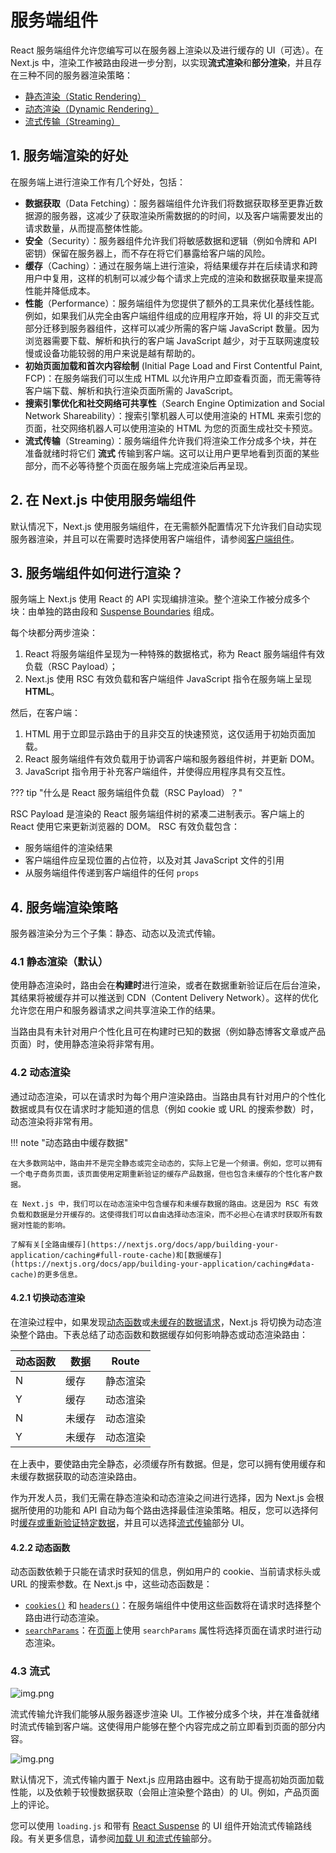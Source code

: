 # 服务端组件

React 服务端组件允许您编写可以在服务器上渲染以及进行缓存的 UI（可选）。在 Next.js 中，渲染工作被路由段进一步分割，以实现**流式渲染**和**部分渲染**，并且存在三种不同的服务器渲染策略：

- [静态渲染（Static Rendering）](https://nextjs.org/docs/app/building-your-application/rendering/server-components#static-rendering-default)
- [动态渲染（Dynamic Rendering）](https://nextjs.org/docs/app/building-your-application/rendering/server-components#dynamic-rendering)
- [流式传输（Streaming）](https://nextjs.org/docs/app/building-your-application/rendering/server-components#streaming)

## 1. 服务端渲染的好处

在服务端上进行渲染工作有几个好处，包括：

- **数据获取**（Data Fetching）：服务器端组件允许我们将数据获取移至更靠近数据源的服务器，这减少了获取渲染所需数据的的时间，以及客户端需要发出的请求数量，从而提高整体性能。
- **安全**（Security）：服务器组件允许我们将敏感数据和逻辑（例如令牌和 API 密钥）保留在服务器上，而不存在将它们暴露给客户端的风险。
- **缓存**（Caching）：通过在服务端上进行渲染，将结果缓存并在后续请求和跨用户中复用，这样的机制可以减少每个请求上完成的渲染和数据获取量来提高性能并降低成本。
- **性能**（Performance）：服务端组件为您提供了额外的工具来优化基线性能。例如，如果我们从完全由客户端组件组成的应用程序开始，将 UI 的非交互式部分迁移到服务器组件，这样可以减少所需的客户端 JavaScript 数量。因为浏览器需要下载、解析和执行的客户端 JavaScript 越少，对于互联网速度较慢或设备功能较弱的用户来说是越有帮助的。
- **初始页面加载和首次内容绘制** (Initial Page Load and First Contentful Paint, FCP)：在服务端我们可以生成 HTML 以允许用户立即查看页面，而无需等待客户端下载、解析和执行渲染页面所需的 JavaScript。
- **搜索引擎优化和社交网络可共享性**（Search Engine Optimization and Social Network Shareability）：搜索引擎机器人可以使用渲染的 HTML 来索引您的页面，社交网络机器人可以使用渲染的 HTML 为您的页面生成社交卡预览。
- **流式传输**（Streaming）：服务端组件允许我们将渲染工作分成多个块，并在准备就绪时将它们 **流式** 传输到客户端。这可以让用户更早地看到页面的某些部分，而不必等待整个页面在服务端上完成渲染后再呈现。
 

## 2. 在 Next.js 中使用服务端组件

默认情况下，Next.js 使用服务端组件，在无需额外配置情况下允许我们自动实现服务器渲染，并且可以在需要时选择使用客户端组件，请参阅[客户端组件](https://nextjs.org/docs/app/building-your-application/rendering/client-components)。

## 3. 服务端组件如何进行渲染？

服务端上 Next.js 使用 React 的 API 实现编排渲染。整个渲染工作被分成多个块：由单独的路由段和 [Suspense Boundaries](https://react.dev/reference/react/Suspense) 组成。

每个块都分两步渲染：

1. React 将服务端组件呈现为一种特殊的数据格式，称为 React 服务端组件有效负载（RSC Payload）；
2. Next.js 使用 RSC 有效负载和客户端组件 JavaScript 指令在服务端上呈现 **HTML**。

然后，在客户端：

1. HTML 用于立即显示路由于的且非交互的快速预览，这仅适用于初始页面加载。
2. React 服务端组件有效负载用于协调客户端和服务器组件树，并更新 DOM。
3. JavaScript 指令用于补充客户端组件，并使得应用程序具有交互性。


??? tip "什么是 React 服务端组件负载（RSC Payload）？"

RSC Payload 是渲染的 React 服务端组件树的紧凑二进制表示。客户端上的 React 使用它来更新浏览器的 DOM。 RSC 有效负载包含：

- 服务端组件的渲染结果
- 客户端组件应呈现位置的占位符，以及对其 JavaScript 文件的引用
- 从服务端组件传递到客户端组件的任何 `props`

## 4. 服务端渲染策略

服务器渲染分为三个子集：静态、动态以及流式传输。

### 4.1 静态渲染（默认）

使用静态渲染时，路由会在**构建时**进行渲染，或者在数据重新验证后在后台渲染，其结果将被缓存并可以推送到 CDN（Content Delivery Network）。这样的优化允许您在用户和服务器请求之间共享渲染工作的结果。

当路由具有未针对用户个性化且可在构建时已知的数据（例如静态博客文章或产品页面）时，使用静态渲染将非常有用。

### 4.2 动态渲染

通过动态渲染，可以在请求时为每个用户渲染路由。当路由具有针对用户的个性化数据或具有仅在请求时才能知道的信息（例如 cookie 或 URL 的搜索参数）时，动态渲染将非常有用。

!!! note "动态路由中缓存数据"

    在大多数网站中，路由并不是完全静态或完全动态的，实际上它是一个频谱。例如，您可以拥有一个电子商务页面，该页面使用定期重新验证的缓存产品数据，但也包含未缓存的个性化客户数据。
    
    在 Next.js 中，我们可以在动态渲染中包含缓存和未缓存数据的路由。这是因为 RSC 有效负载和数据是分开缓存的。这使得我们可以自由选择动态渲染，而不必担心在请求时获取所有数据对性能的影响。
    
    了解有关[全路由缓存](https://nextjs.org/docs/app/building-your-application/caching#full-route-cache)和[数据缓存](https://nextjs.org/docs/app/building-your-application/caching#data-cache)的更多信息。

#### 4.2.1 切换动态渲染

在渲染过程中，如果发现[动态函数](https://nextjs.org/docs/app/building-your-application/rendering/server-components#dynamic-functions)或[未缓存的数据请求](https://nextjs.org/docs/app/building-your-application/data-fetching/fetching-caching-and-revalidating#opting-out-of-data-caching)，Next.js 将切换为动态渲染整个路由。下表总结了动态函数和数据缓存如何影响静态或动态渲染路由：

| 动态函数 | 数据  | Route |
|------|-----|-------|
| N    | 缓存  | 静态渲染  |
| Y    | 缓存  | 动态渲染  |
| N    | 未缓存 | 动态渲染  |
| Y    | 未缓存 | 动态渲染  |

在上表中，要使路由完全静态，必须缓存所有数据。但是，您可以拥有使用缓存和未缓存数据获取的动态渲染路由。

作为开发人员，我们无需在静态渲染和动态渲染之间进行选择，因为 Next.js 会根据所使用的功能和 API 自动为每个路由选择最佳渲染策略。相反，您可以选择何时[缓存或重新验证特定数据](https://nextjs.org/docs/app/building-your-application/data-fetching/fetching-caching-and-revalidating)，并且可以选择[流式传输](https://nextjs.org/docs/app/building-your-application/rendering/server-components#streaming)部分 UI。

#### 4.2.2 动态函数

动态函数依赖于只能在请求时获知的信息，例如用户的 cookie、当前请求标头或 URL 的搜索参数。在 Next.js 中，这些动态函数是：

- [`cookies()`](https://nextjs.org/docs/app/api-reference/functions/cookies) 和 [`headers()`](https://nextjs.org/docs/app/api-reference/functions/headers)：在服务端组件中使用这些函数将在请求时选择整个路由进行动态渲染。
- [`searchParams`](https://nextjs.org/docs/app/api-reference/file-conventions/page#searchparams-optional)：在[页面](https://nextjs.org/docs/app/api-reference/file-conventions/page)上使用 `searchParams` 属性将选择页面在请求时进行动态渲染。

### 4.3 流式

![img.png](https://mingminyu.github.io/webassets/images/20250607/35.png)

流式传输允许我们能够从服务器逐步渲染 UI。工作被分成多个块，并在准备就绪时流式传输到客户端。这使得用户能够在整个内容完成之前立即看到页面的部分内容。

![img.png](https://mingminyu.github.io/webassets/images/20250607/36.png)

默认情况下，流式传输内置于 Next.js 应用路由器中。这有助于提高初始页面加载性能，以及依赖于较慢数据获取（会阻止渲染整个路由）的 UI。例如，产品页面上的评论。

您可以使用 `loading.js` 和带有 [React Suspense](https://nextjs.org/docs/app/building-your-application/routing/loading-ui-and-streaming) 的 UI 组件开始流式传输路线段。有关更多信息，请参阅[加载 UI 和流式传输](https://nextjs.org/docs/app/building-your-application/routing/loading-ui-and-streaming)部分。

